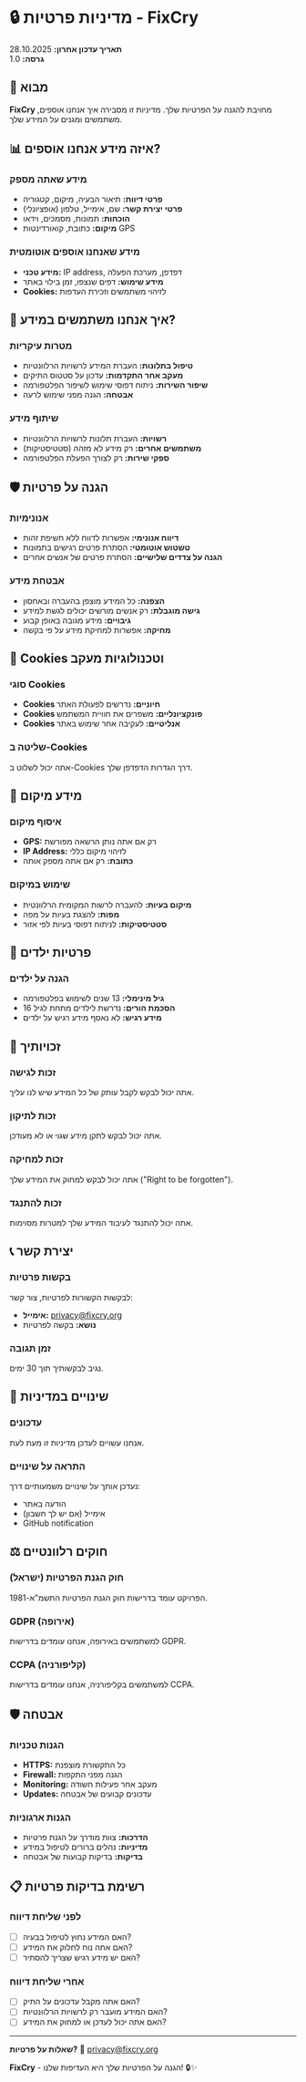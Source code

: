 # 🔒 מדיניות פרטיות - FixCry

**תאריך עדכון אחרון:** 28.10.2025  
**גרסה:** 1.0

## 🎯 מבוא

**FixCry** מחויבת להגנה על הפרטיות שלך. מדיניות זו מסבירה איך אנחנו אוספים, משתמשים ומגנים על המידע שלך.

## 📊 איזה מידע אנחנו אוספים?

### מידע שאתה מספק
- **פרטי דיווח:** תיאור הבעיה, מיקום, קטגוריה
- **פרטי יצירת קשר:** שם, אימייל, טלפון (אופציונלי)
- **הוכחות:** תמונות, מסמכים, וידאו
- **מיקום:** כתובת, קואורדינטות GPS

### מידע שאנחנו אוספים אוטומטית
- **מידע טכני:** IP address, דפדפן, מערכת הפעלה
- **מידע שימוש:** דפים שנצפו, זמן בילוי באתר
- **Cookies:** לזיהוי משתמשים וזכירת העדפות

## 🔐 איך אנחנו משתמשים במידע?

### מטרות עיקריות
- **טיפול בתלונות:** העברת המידע לרשויות הרלוונטיות
- **מעקב אחר התקדמות:** עדכון על סטטוס התיקים
- **שיפור השירות:** ניתוח דפוסי שימוש לשיפור הפלטפורמה
- **אבטחה:** הגנה מפני שימוש לרעה

### שיתוף מידע
- **רשויות:** העברת תלונות לרשויות הרלוונטיות
- **משתמשים אחרים:** רק מידע לא מזהה (סטטיסטיקות)
- **ספקי שירות:** רק לצורך הפעלת הפלטפורמה

## 🛡️ הגנה על פרטיות

### אנונימיות
- **דיווח אנונימי:** אפשרות לדווח ללא חשיפת זהות
- **טשטוש אוטומטי:** הסתרת פרטים רגישים בתמונות
- **הגנה על צדדים שלישיים:** הסתרת פרטים של אנשים אחרים

### אבטחת מידע
- **הצפנה:** כל המידע מוצפן בהעברה ובאחסון
- **גישה מוגבלת:** רק אנשים מורשים יכולים לגשת למידע
- **גיבויים:** מידע מגובה באופן קבוע
- **מחיקה:** אפשרות למחיקת מידע על פי בקשה

## 🍪 Cookies וטכנולוגיות מעקב

### סוגי Cookies
- **Cookies חיוניים:** נדרשים לפעולת האתר
- **Cookies פונקציונליים:** משפרים את חוויית המשתמש
- **Cookies אנליטיים:** לעקיבה אחר שימוש באתר

### שליטה ב-Cookies
אתה יכול לשלוט ב-Cookies דרך הגדרות הדפדפן שלך.

## 📱 מידע מיקום

### איסוף מיקום
- **GPS:** רק אם אתה נותן הרשאה מפורשת
- **IP Address:** לזיהוי מיקום כללי
- **כתובת:** רק אם אתה מספק אותה

### שימוש במיקום
- **מיקום בעיות:** להעברה לרשות המקומית הרלוונטית
- **מפות:** להצגת בעיות על מפה
- **סטטיסטיקות:** לניתוח דפוסי בעיות לפי אזור

## 👶 פרטיות ילדים

### הגנה על ילדים
- **גיל מינימלי:** 13 שנים לשימוש בפלטפורמה
- **הסכמת הורים:** נדרשת לילדים מתחת לגיל 16
- **מידע רגיש:** לא נאסף מידע רגיש על ילדים

## 🔄 זכויותיך

### זכות לגישה
אתה יכול לבקש לקבל עותק של כל המידע שיש לנו עליך.

### זכות לתיקון
אתה יכול לבקש לתקן מידע שגוי או לא מעודכן.

### זכות למחיקה
אתה יכול לבקש למחוק את המידע שלך ("Right to be forgotten").

### זכות להתנגד
אתה יכול להתנגד לעיבוד המידע שלך למטרות מסוימות.

## 📞 יצירת קשר

### בקשות פרטיות
לבקשות הקשורות לפרטיות, צור קשר:
- **אימייל:** privacy@fixcry.org
- **נושא:** בקשה לפרטיות

### זמן תגובה
נגיב לבקשותיך תוך 30 ימים.

## 🔄 שינויים במדיניות

### עדכונים
אנחנו עשויים לעדכן מדיניות זו מעת לעת.

### התראה על שינויים
נעדכן אותך על שינויים משמעותיים דרך:
- הודעה באתר
- אימייל (אם יש לך חשבון)
- GitHub notification

## ⚖️ חוקים רלוונטיים

### חוק הגנת הפרטיות (ישראל)
הפרויקט עומד בדרישות חוק הגנת הפרטיות התשמ"א-1981.

### GDPR (אירופה)
למשתמשים באירופה, אנחנו עומדים בדרישות GDPR.

### CCPA (קליפורניה)
למשתמשים בקליפורניה, אנחנו עומדים בדרישות CCPA.

## 🛡️ אבטחה

### הגנות טכניות
- **HTTPS:** כל התקשורת מוצפנת
- **Firewall:** הגנה מפני התקפות
- **Monitoring:** מעקב אחר פעילות חשודה
- **Updates:** עדכונים קבועים של אבטחה

### הגנות ארגוניות
- **הדרכות:** צוות מודרך על הגנת פרטיות
- **מדיניות:** נהלים ברורים לטיפול במידע
- **בדיקות:** בדיקות קבועות של אבטחה

## 📋 רשימת בדיקות פרטיות

### לפני שליחת דיווח
- [ ] האם המידע נחוץ לטיפול בבעיה?
- [ ] האם אתה נוח לחלוק את המידע?
- [ ] האם יש מידע רגיש שצריך להסתיר?

### אחרי שליחת דיווח
- [ ] האם אתה מקבל עדכונים על התיק?
- [ ] האם המידע מועבר רק לרשויות הרלוונטיות?
- [ ] האם אתה יכול לעדכן או למחוק את המידע?

---

**שאלות על פרטיות?** 📧 privacy@fixcry.org

**FixCry** - הגנה על הפרטיות שלך היא העדיפות שלנו! 🔒✨
